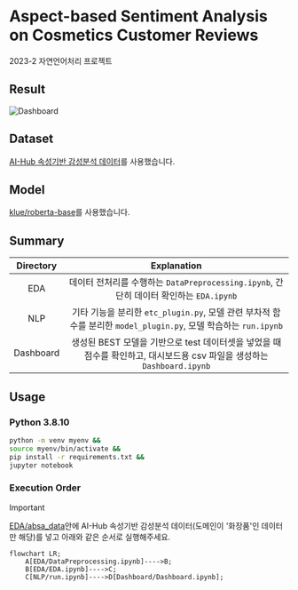 # Aspect-based Sentiment Analysis on Cosmetics Customer Reviews
2023-2 자연언어처리 프로젝트

## Result
![Dashboard](https://github.com/heewoneha/nlp-project/assets/74031620/e8beed2c-a748-4177-be62-7e902dcae898)

## Dataset
[AI-Hub 속성기반 감성분석 데이터](https://www.aihub.or.kr/aihubdata/data/view.do?currMenu=&topMenu=&aihubDataSe=realm&dataSetSn=71603)를 사용했습니다.

## Model
[klue/roberta-base](https://huggingface.co/klue/roberta-base)를 사용했습니다.

## Summary
|Directory|Explanation|
|:--:|:--:|
|EDA|데이터 전처리를 수행하는 `DataPreprocessing.ipynb`, 간단히 데이터 확인하는 `EDA.ipynb`|
|NLP|기타 기능을 분리한 `etc_plugin.py`, 모델 관련 부차적 함수를 분리한 `model_plugin.py`, 모델 학습하는 `run.ipynb`|
|Dashboard|생성된 BEST 모델을 기반으로 test 데이터셋을 넣었을 때 점수를 확인하고, 대시보드용 csv 파일을 생성하는 `Dashboard.ipynb`|

## Usage

### Python 3.8.10

```bash
python -m venv myenv &&
source myenv/bin/activate &&
pip install -r requirements.txt &&
jupyter notebook
```

### Execution Order

> [!Important]
> [EDA/absa_data](./EDA/absa_data/labeling_data/)안에 AI-Hub 속성기반 감성분석 데이터(도메인이 '화장품'인 데이터만 해당)를 넣고 아래와 같은 순서로 실행해주세요.

```mermaid
flowchart LR;
    A[EDA/DataPreprocessing.ipynb]---->B;
    B[EDA/EDA.ipynb]---->C;
    C[NLP/run.ipynb]---->D[Dashboard/Dashboard.ipynb];
```
